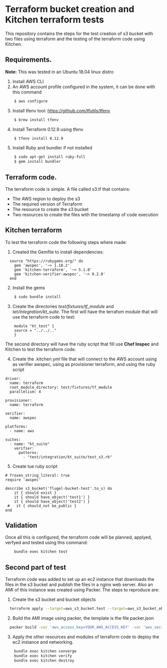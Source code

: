 
# Terraform bucket creation and Kitchen terraform tests

This repository contains the steps for the test creation of s3 bucket with two files using terraform and the testing of the terraform code using Kitchen.

## Requirements.

**Note:** This was tested in an Ubuntu 18.04 linux distro

1. Install AWS CLI
2. An AWS account profile configured in the system, it can be done with this command
```sh
    $ aws configure
```
3. Install tfenv tool: https://github.com/tfutils/tfenv
```sh
    $ brew install tfenv
```
4. Install Terraform 0.12.9 using tfenv
```sh
    $ tfenv install 0.12.9
```
5. Install Ruby and bundler if not installed
```sh
    $ sudo apt-get install ruby-full
    $ gem install bundler
```

## Terraform code.

The terraform code is simple. A file called s3.tf that contains:

* The AWS region to deploy the s3
* The required version of Terraform
* The resource to create the s3 bucket
* Two resources to create the files with the timestamp of code execution

## Kitchen terraform

To test the terraform code the following steps where made:

1. Created the Gemfile to install dependencies:
```
  source "https://rubygems.org/" do
    gem 'awspec', '~> 1.18.2'
    gem 'kitchen-terraform', '~> 5.1.0'
    gem 'kitchen-verifier-awspec', '~> 0.2.0'
  end
```
2. Install the gems
```sh
    $ sudo bundle install
```
3. Create the directories *test/fixtures/tf_module* and *tet/integration/kt_suite*. 
The first will have the terrafom module that will use the terraform code to test:
```
    module "kt_test" {
    source = "../../.."
    }
```
The second directory will have the ruby script that fill use **Chef Inspec** and Kitchen to test the terraform code.

4. Create the .kitchen.yml file that will connect to the AWS account using as verifier awspec, using as provisioner terraform, and using the ruby script 
```
driver:
  name: terraform
  root_module_directory: test/fixtures/tf_module
  parallelism: 4

provisioner:
  name: terraform

verifier:
  name: awspec

platforms:
  - name: aws

suites:
  - name: "kt_suite"
    verifier:
      patterns:
        - "test/integration/kt_suite/test_s3.rb"
```
5. Create tue ruby script 
```
# frozen_string_literal: true
require 'awspec'

describe s3_bucket('flugel-bucket-test'.to_s) do
    it { should exist }
    it { should have_object('test1') }
    it { should have_object('test2') }
 #   it { should_not be_public }
end
```

## Validation

Once all this is configured, the terraform code will be planned, applyed, verfyed and tested using this command:
```sh
    bundle exec kitchen test
```

## Second part of test

Terraform code was added to set up an ec2 instance that downloads the files in the s3 bucket and publish the files in a nginx web server. Also an AMI of this instance was created using Packer. The steps to reproduce are:

1. Create the s3 bucket and bucket objects
```sh
  terraform apply --target=aws_s3_bucket.test --target=aws_s3_bucket_object.file1 --target=aws_s3_bucket_object.file2 
```
2. Build the AMI image using packer, the template is the file packer.json
```sh
  packer build -var 'aws_access_key=YOUR_AWS_ACCESS_KEY' -var 'aws_secret_key=YOUR_AWS_SECRET_KEY' packer.json
```
3. Apply the other resources and modules of terraform code to deploy the ec2 instance and networking.
```sh
    bundle exec kitchen converge
    bundle exec kitchen verify
    bundle exec kitchen destroy
```